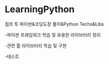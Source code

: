 # LearningPython


점프 투 파이썬&코딩도장 풀이&Python Techs&Libs


-파이썬 프레임워크 학습 및 유용한 라이브러리 정리

-관련 툴 라이브러리 학습 및 구현

-테스트
